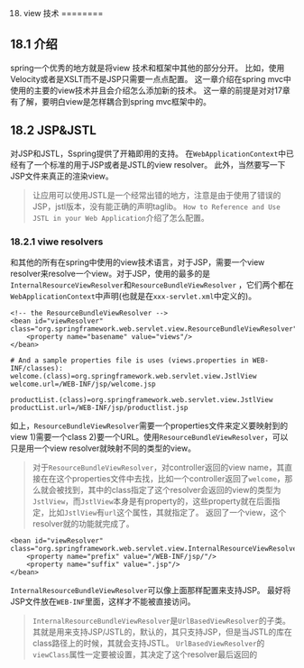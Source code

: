 18. view 技术
========

## 18.1 介绍
spring一个优秀的地方就是将view 技术和框架中其他的部分分开。
比如，使用Velocity或者是XSLT而不是JSP只需要一点点配置。
这一章介绍在spring mvc中使用的主要的view技术并且会介绍怎么添加新的技术。
这一章的前提是对对17章有了解，要明白view是怎样耦合到spring mvc框架中的。
## 18.2 JSP&JSTL
对JSP和JSTL，Sspring提供了开箱即用的支持。
在`WebApplicationContext`中已经有了一个标准的用于JSP或者是JSTL的view resolver。
此外，当然要写一下JSP文件来真正的渲染view。

>让应用可以使用JSTL是一个经常出错的地方，注意是由于使用了错误的JSP，jstl版本，没有能正确的声明taglib。
`How to Reference and Use JSTL in your Web Application`介绍了怎么配置。
### 18.2.1 viwe resolvers
和其他的所有在spring中使用的view技术语言，对于JSP，需要一个view resolver来resolve一个view。对于JSP，使用的最多的是`InternalResourceViewResolver`和`ResourceBundleViewResolver`
，它们两个都在`WebApplicationContext`中声明(也就是在`xxx-servlet.xml`中定义的)。

```
<!-- the ResourceBundleViewResolver -->
<bean id="viewResolver" class="org.springframework.web.servlet.view.ResourceBundleViewResolver">
    <property name="basename" value="views"/>
</bean>

# And a sample properties file is uses (views.properties in WEB-INF/classes):
welcome.(class)=org.springframework.web.servlet.view.JstlView
welcome.url=/WEB-INF/jsp/welcome.jsp

productList.(class)=org.springframework.web.servlet.view.JstlView
productList.url=/WEB-INF/jsp/productlist.jsp
```
如上，`ResourceBundleViewResolver`需要一个properties文件来定义要映射到的view 1)需要一个class 2)要一个URL。使用`ResourceBundleViewResolver`，可以只是用一个view resolver就映射不同的类型的view。

>对于`ResourceBundleViewResolver`，对controller返回的view name，其直接在在这个properties文件中去找，比如一个controller返回了`welcome`，那么就会被找到，其中的class指定了这个resolver会返回的view的类型为`JstlView`，而`JstlView`本身是有property的，这些property就在后面指定，比如`JstlView`有`url`这个属性，其就指定了。 返回了一个view，这个resolver就的功能就完成了。
```
<bean id="viewResolver" class="org.springframework.web.servlet.view.InternalResourceViewResolver">
    <property name="prefix" value="/WEB-INF/jsp/"/>
    <property name="suffix" value=".jsp"/>
</bean>
```
`InternalResourceBundleViewResolver`可以像上面那样配置来支持JSP。
最好将JSP文件放在`WEB-INF`里面，这样才不能被直接访问。

>`InternalResourceBundleViewResolver`是`UrlBasedViewResolver`的子类。 其就是用来支持JSP/JSTL的，默认的，其只支持JSP，但是当JSTL的库在class路径上的时候，其就会支持JSTL。 `UrlBasedViewResolver`的`viewClass`属性一定要被设置，其决定了这个resolver最后返回的


